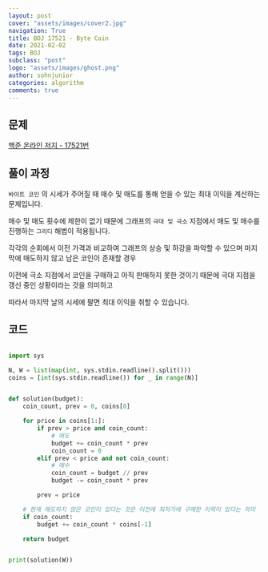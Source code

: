 ```yaml
---
layout: post
cover: "assets/images/cover2.jpg"
navigation: True
title: BOJ 17521 - Byte Coin
date: 2021-02-02
tags: BOJ
subclass: "post"
logo: "assets/images/ghost.png"
author: sohnjunior
categories: algorithm
comments: true
---
```


## 문제

[백준 온라인 저지 - 17521번](https://www.acmicpc.net/problem/17521)

## 풀이 과정

`바이트 코인` 의 시세가 주어질 때 매수 및 매도를 통해 얻을 수 있는 최대 이익을 계산하는 문제입니다.

매수 및 매도 횟수에 제한이 없기 때문에 그래프의 `극대 및 극소` 지점에서 매도 및 매수를 진행하는 `그리디` 해법이 적용됩니다.

각각의 순회에서 이전 가격과 비교하여 그래프의 상승 및 하강을 파악할 수 있으며 마지막에 매도하지 않고 남은 코인이 존재할 경우

이전에 극소 지점에서 코인을 구매하고 아직 판매하지 못한 것이기 때문에 극대 지점을 갱신 중인 상황이라는 것을 의미하고

따라서 마지막 날의 시세에 팔면 최대 이익을 취할 수 있습니다.

## 코드

```python

import sys

N, W = list(map(int, sys.stdin.readline().split()))
coins = [int(sys.stdin.readline()) for _ in range(N)]


def solution(budget):
    coin_count, prev = 0, coins[0]

    for price in coins[1:]:
        if prev > price and coin_count:
            # 매도
            budget += coin_count * prev
            coin_count = 0
        elif prev < price and not coin_count:
            # 매수
            coin_count = budget // prev
            budget -= coin_count * prev

        prev = price

    # 현재 매도하지 않은 코인이 있다는 것은 이전에 최저가에 구매한 이력이 있다는 의미
    if coin_count:
        budget += coin_count * coins[-1]

    return budget


print(solution(W))

```
